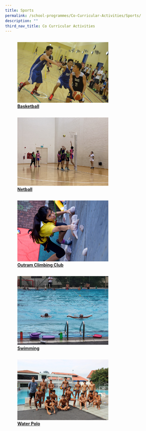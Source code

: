 ```yaml
---
title: Sports
permalink: /school-programmes/Co-Curricular-Activities/Sports/
description: ""
third_nav_title: Co Curricular Activities
---
```

<div>


<div style="float: left">

<a href="/cca/Sports/Basketball/">
	
<figure>
<img style="width:70%;height:50%" src="/images/School%20Programmes/Co%20Curricular%20Activities/Sports/BasketBall/B02.jpg">
<figcaption> <strong> Basketball </strong> </figcaption> </figure>

</a>

</div>

<div>

</div>

</div>

<div>


<div style="float: left">

<a href="https://outramsec.moe.edu.sg/school-programmes/co-curricular-activities/sports/basketball">
	
<figure>
<img style="width:70%;height:50%" src="/images/School%20Programmes/Co%20Curricular%20Activities/Sports/Netball/N12.jpg">
<figcaption> <strong> Netball </strong> </figcaption> </figure>

</a>

</div>

<div>

</div>

</div>

<div>


<div style="float: left">

<a href="https://outramsec.moe.edu.sg/school-programmes/co-curricular-activities/sports/basketball">
	
<figure>
<img style="width:70%;height:50%" src="/images/School%20Programmes/Co%20Curricular%20Activities/Sports/Outram%20Climbing%20Club/C06.jpg">
<figcaption> <strong> Outram Climbing Club </strong> </figcaption> </figure>

</a>

</div>

<div>

</div>

</div>

<div>


<div style="float: left">

<a href="https://outramsec.moe.edu.sg/school-programmes/co-curricular-activities/sports/basketball">
	
<figure>
<img style="width:70%;height:50%" src="/images/School%20Programmes/Co%20Curricular%20Activities/Sports/Swimming/S01.jpg">
<figcaption> <strong>Swimming</strong> </figcaption> </figure>

</a>

</div>

<div>

</div>

</div>

<div>


<div style="float: left">

<a href="https://outramsec.moe.edu.sg/school-programmes/co-curricular-activities/sports/basketball">
	
<figure>
<img style="width:70%;height:50%" src="/images/School%20Programmes/Co%20Curricular%20Activities/Sports/Water%20Polo/W01.jpg">
<figcaption> <strong> Water Polo </strong> </figcaption> </figure>

</a>

</div>

<div>

</div>

</div>